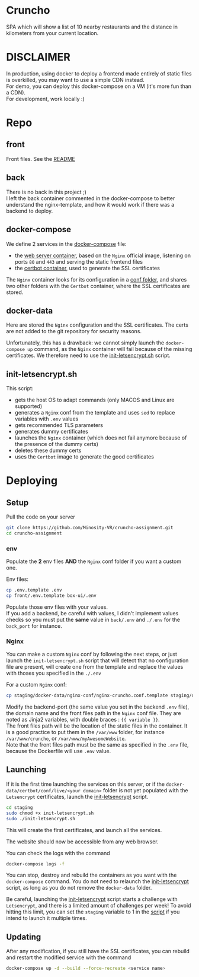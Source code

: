 # Cruncho
SPA which will show a list of 10 nearby restaurants and the distance in kilometers from your current location.

# DISCLAIMER
In production, using docker to deploy a frontend made entirely of static files is overkilled, you may want to use a simple CDN instead.\
For demo, you can deploy this docker-compose on a VM (it's more fun than a CDN).\
For development, work locally :)

# Repo

## front
Front files. See the [README](./front/README.md)

## back
There is no back in this project ;)\
I left the back container commented in the docker-compose to better understand the nginx-template, and how it would work if there was a backend to deploy.

## docker-compose
We define 2 services in the [docker-compose](./docker-compose.yml) file:
- the [web server container](./front/Dockerfile), based on the `Nginx` official image, listening on ports `80` and `443` and serving the static frontend files
- the [certbot container](https://hub.docker.com/r/certbot/certbot), used to generate the SSL certificates

The `Nginx` container looks for its configuration in a [conf folder](./docker-data/nginx-conf), and shares two other folders with the `Certbot` container, where the SSL certificates are stored.

## docker-data
Here are stored the `Nginx` configuration and the SSL certificates. The certs are not added to the git repository for security reasons.

Unfortunately, this has a drawback: we cannot simply launch the `docker-compose up` command, as the `Nginx` container will fail because of the missing certificates. We therefore need to use the [init-letsencrypt.sh](./init-letsencrypt.sh) script.

## init-letsencrypt.sh
This script:
- gets the host OS to adapt commands (only MACOS and Linux are supported)
- generates a `Nginx` conf from the template and uses `sed` to replace variables with `.env` values
- gets recommended TLS parameters
- generates dummy certificates
- launches the `Nginx` container (which does not fail anymore because of the presence of the dummy certs)
- deletes these dummy certs
- uses the `Certbot` image to generate the good certificates

# Deploying

## Setup
Pull the code on your server
```bash
git clone https://github.com/Minosity-VR/cruncho-assignment.git
cd cruncho-assignment
```
### env
Populate the **2** env files **AND** the `Nginx` conf folder if you want a custom one.

Env files:
```bash
cp .env.template .env
cp front/.env.template box-ui/.env
```
Populate those env files with your values.\
If you add a backend, be careful with values, I didn't implement values checks so you must put the __same__ value in `back/.env` and `./.env` for the `back_port` for instance.

### Nginx
You can make a custom `Nginx` conf by following the next steps, or just launch the `init-letsencrypt.sh` script that will detect that no configuration file are present, will create one from the template and replace the values with thoses you specified in the `./.env`

For a custom `Nginx` conf:
```bash
cp staging/docker-data/nginx-conf/nginx-cruncho.conf.template staging/docker-data/nginx-conf/nginx-jitsi-box.conf
```
Modify the backend-port (the same value you set in the backend `.env` file), the domain name and the front files path in the `Nginx` conf file. They are noted as Jinja2 variables, with double braces : `{{ variable }}`.\
The front files path will be the location of the static files in the container. It is a good practice to put them in the `/var/www` folder, for instance `/var/www/cruncho`, or `/var/www/myAwesomeWebsite`.\
Note that the front files path must be the same as specified in the `.env` file, because the Dockerfile will use `.env` value.

## Launching

If it is the first time launching the services on this server, or if the `docker-data/certbot/conf/live/<your domain>` folder is not yet populated with the `Letsencrypt` certificates, launch the [init-letsencrypt](##init-letsencrypt.sh) script.
```bash
cd staging
sudo chmod +x init-letsencrypt.sh
sudo ./init-letsencrypt.sh
```

This will create the first certificates, and launch all the services.

The website should now be accessible from any web browser.

You can check the logs with the command
```bash
docker-compose logs -f
```

You can stop, destroy and rebuild the containers as you want with the `docker-compose` command. You do not need to relaunch the [init-letsencrypt](##init-letsencrypt.sh) script, as long as you do not remove the `docker-data` folder.

Be careful, launching the [init-letsencrypt](##init-letsencrypt.sh) script starts a challenge with `Letsencrypt`, and there is a limited amount of challenges per week! To avoid hitting this limit, you can set the `staging` variable to 1 in the [script](./init-letsencrypt.sh) if you intend to launch it multiple times.

## Updating
After any modification, if you still have the SSL certificates, you can rebuild and restart the modified service with the command
```bash
docker-compose up -d --build --force-recreate <service name>
```
